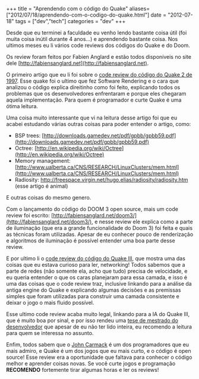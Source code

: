 +++
title = "Aprendendo com o código do Quake"
aliases=["2012/07/18/aprendendo-com-o-codigo-do-quake.html"]
date = "2012-07-18"
tags = ["dev","tech"]
categories = "dev"
+++

Desde que eu terminei a faculdade eu venho lendo bastante coisa útil (foi muita
coisa inútil durante 4 anos...) e aprendendo bastante coisa. Nos ultimos meses
eu li vários code reviews dos códigos do Quake e do Doom.

Os review foram feitos por Fabien Anglard e estão todos disponíveis no site dele
[http://fabiensanglard.net](http://fabiensanglard.net).

O primeiro artigo que eu li foi sobre o
[code review do código do Quake 2 de 1997](http://fabiensanglard.net/quake2/index.php).
Esse quake foi o ultimo que fez Software Rendering e o cara que analizou o código
explica direitinho como foi feito, explicando todos os problemas que os
desenvolvedores enfrentaram e porque eles chegaram aquela implementação. Para
quem é programador e curte Quake é uma ótima leitura.

Uma coisa muito interessante que vi na leitura desse artigo foi que eu acabei
estudando várias outras coisas para poder entender o artigo, como:

* BSP trees: [http://downloads.gamedev.net/pdf/gpbb/gpbb59.pdf](http://downloads.gamedev.net/pdf/gpbb/gpbb59.pdf)
* Octree: [http://en.wikipedia.org/wiki/Octree](http://en.wikipedia.org/wiki/Octree)
* Memory management: [http://www.ualberta.ca/CNS/RESEARCH/LinuxClusters/mem.html](http://www.ualberta.ca/CNS/RESEARCH/LinuxClusters/mem.html)
* Radiosity: [http://freespace.virgin.net/hugo.elias/radiosity/radiosity.htm ](http://freespace.virgin.net/hugo.elias/radiosity/radiosity.htm) (esse artigo é animal)

E outras coisas do mesmo genero.

Com o lançamento do código do DOOM 3 open source, mais um code review foi
escrito: [http://fabiensanglard.net/doom3/](http://fabiensanglard.net/doom3/),
e nesse review ele explica como a parte de iluminação (que era a grande
funcionalidade do Doom 3) foi feita e quais as técnicas foram utilizadas.
Apesar de eu conhecer pouco de renderização e algoritmos de iluminação é
possível entender uma boa parte desse review.

E por ultimo li o [code review do código do Quake III](http://fabiensanglard.net/quake3/index.php),
que mostra uma das coisas que eu estava curioso para ler, networking! Todos
sabemos que a parte de redes (não somente ela, acho que tudo) precisa de
velocidade, e eu queria entender o que os caras planejaram para essa camada, e
isso é uma das coisas que o code review traz, inclusive linkando para a análise da antiga
engine do Quake e explicando algumas decisões e as premissas simples que foram
utilizadas para construir uma camada consistente e deixar o jogo o mais fluido possível.

Esse ultimo code review acaba muito legal, linkando para a IA do Quake III,
que é muito boa por sinal, e por isso rendeu uma
[tese de mestrado do desenvolvedor](http://dev.johnstevenson.co.uk/bots/20585341-The-Quake-III-Arena-Bot.pdf)
que apesar de eu não ter lido inteira, eu recomendo a leitura para quem se interessa no assunto.

Enfim, todos sabem que o [John Carmack](http://twitter.com/ID_AA_Carmack/) é
um dos programadores que eu mais admiro, e Quake é um dos jogos que eu mais
curto, e o código é open source! Esse review era a oportunidade que faltava
para conhecer o código melhor e aprender coisas novas. Se você curte jogos e
programação **RECOMENDO** fortemente tirar algumas horas e ler os reviews!
